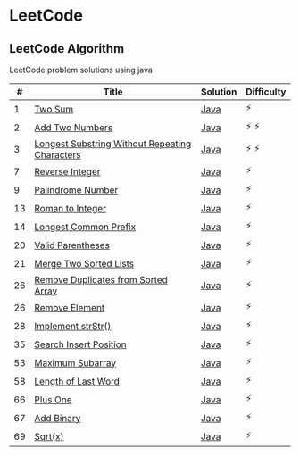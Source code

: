 # LeetCode

## LeetCode Algorithm

LeetCode problem solutions using java

| #  | Title                                                                                                                           | Solution                                                                      | Difficulty  |
|----|---------------------------------------------------------------------------------------------------------------------------------|-------------------------------------------------------------------------------|-------------|
| 1  | [Two Sum](https://leetcode.com/problems/two-sum/)                                                                               | [Java](./Algorithms/TwoSum/TwoSum.java)                                       | :zap:       |
| 2  | [Add Two Numbers](https://leetcode.com/problems/add-two-numbers/)                                                               | [Java](./Algorithms/AddTwoNumbers/AddTwoNumbers.java)                         | :zap: :zap: |
| 3  | [Longest Substring Without Repeating Characters](https://leetcode.com/problems/longest-substring-without-repeating-characters/) | [Java](./Algorithms/LongestSubstring/LongestSubstringWithoutRepeating.java)   | :zap: :zap: |
| 7  | [Reverse Integer](https://leetcode.com/problems/reverse-integer/)                                                               | [Java](./Algorithms/ReverseInteger/ReverseInteger.java)                       | :zap:       |
| 9  | [Palindrome Number](https://leetcode.com/problems/palindrome-number/)                                                           | [Java](./Algorithms/PalindromeNumber/PalindromeNumber.java)                   | :zap:       |
| 13 | [Roman to Integer](https://leetcode.com/problems/roman-to-integer/)                                                             | [Java](./Algorithms/RomanToInteger/RomanToInteger.java)                       | :zap:       |
| 14 | [Longest Common Prefix](https://leetcode.com/problems/longest-common-prefix/)                                                   | [Java](./Algorithms/LongestCommonPrefix/LongestCommonPrefix.java)             | :zap:       |
| 20 | [Valid Parentheses](https://leetcode.com/problems/valid-parentheses/)                                                           | [Java](./Algorithms/ValidParenthesis/ValidParenthesis.java)                   | :zap:       |
| 21 | [Merge Two Sorted Lists](https://leetcode.com/problems/merge-two-sorted-lists/)                                                 | [Java](./Algorithms/MergeSortedLists/MergeSortedLists.java)                   | :zap:       |
| 26 | [Remove Duplicates from Sorted Array](https://leetcode.com/problems/remove-duplicates-from-sorted-array/)                       | [Java](./Algorithms/RemoveDuplicatesFromArray/RemoveDuplicatesFromArray.java) | :zap:       |
| 26 | [Remove Element](https://leetcode.com/problems/remove-element/)                                                                 | [Java](./Algorithms/RemoveElement/RemoveElement.java)                         | :zap:       |
| 28 | [Implement strStr()](https://leetcode.com/problems/implement-strstr/)                                                           | [Java](./Algorithms/ImplementStr/ImplementStr.java)                           | :zap:       |
| 35 | [Search Insert Position](https://leetcode.com/problems/search-insert-position/)                                                 | [Java](./Algorithms/SearchInsertPosition/SearchInsertPosition.java)           | :zap:       |
| 53 | [Maximum Subarray](https://leetcode.com/problems/maximum-subarray/)                                                             | [Java](./Algorithms/MaximumSubarray/MaximumSubarray.java)                     | :zap:       |
| 58 | [Length of Last Word](https://leetcode.com/problems/length-of-last-word/)                                                       | [Java](./Algorithms/LengthOfLastWord/LengthOfLastWord.java)                   | :zap:       |
| 66 | [Plus One](https://leetcode.com/problems/plus-one/)                                                                             | [Java](./Algorithms/PlusOne/PlusOne.java)                                     | :zap:       |
| 67 | [Add Binary](https://leetcode.com/problems/add-binary/)                                                                         | [Java](./Algorithms/AddBinary/AddBinary.java)                                 | :zap:       |
| 69 | [Sqrt(x)](https://leetcode.com/problems/sqrtx/)                                                                                 | [Java](./Algorithms/Sqrt/Sqrt.java)                                           | :zap:       |
